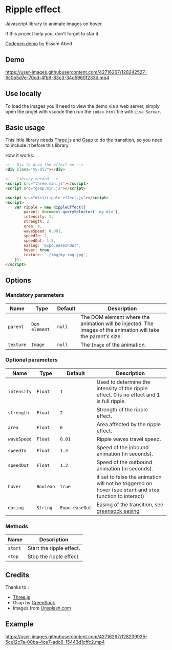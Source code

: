 # Ripple effect

Javascript library to animate images on hover.

If this project help you, don't forget to star it.

[Codepen demo](https://codepen.io/Sabosuke/pen/eYWLGjv) by Essam Abed

## Demo

https://user-images.githubusercontent.com/42716267/128242527-6c0b5d7e-70cd-4fb9-83c3-34d5960f233d.mp4

## Use locally
To load the images you'll need to view the demo via a web server, simply open the projet with vscode then run the `index.html` file with `Live Server`.

## Basic usage

This little library needs [Three.js](https://threejs.org) and [Gsap](https://greensock.com/) to do the transition, so you need to include it before this library.

How it works:

```html
<!-- Div to draw the effect on -->
<div class="my-div"></div>

<!-- library needed -->
<script src="three.min.js"></script>
<script src="gsap.min.js"></script>

<script src="dist/ripple-effect.js"></script>
<script>
    var ripple = new RippleEffect({
        parent: document.querySelector('.my-div'),
        intensity: 1,
        strength: 2,
        area: 4,
        waveSpeed: 0.001,
        speedIn: 2,
        speedOut: 1.5,
        easing: 'Expo.easeInOut',
        hover: true,
        texture: './img/my-img.jpg',
    });
</script>
```

## Options

### Mandatory parameters

| Name                    | Type            | Default         | Description |
|-------------------------|-----------------|-----------------|-------------|
|`parent`                 | `Dom element`   | `null`          | The DOM element where the animation will be injected. The images of the animation will take the parent's size. |
|`texture`                | `Image`         | `null`          | The `Image` of the animation. |

### Optional parameters

| Name                    | Type      | Default         | Description |
|-------------------------|-----------|-----------------|-------------|
|`intensity`              | `Float`   | `1`             | Used to determine the intensity of the ripple effect. 0 is no effect and 1 is full ripple. |
|`strength`               | `Float`   | `2`             | Strength of the ripple effect. |
|`area`                   | `Float`   | `6`             | Area affected by the ripple effect. |
|`waveSpeed`              | `Float`   | `0.01`          | Ripple waves travel speed. |
|`speedIn`                | `Float`   | `1.4`           | Speed of the inbound animation (in seconds). |
|`speedOut`               | `Float`   | `1.2`           | Speed of the outbound animation (in seconds). |
|`hover`                  | `Boolean` | `true`          | if set to false the animation will not be triggered on hover (see `start` and `stop` function to interact) |
|`easing`                 | `String`  | `Expo.easeOut`  | Easing of the transition, see [greensock easing](https://greensock.com/ease-visualizer)|image width` example: `1080 / 1920` |

### Methods

| Name                    | Description             |
|-------------------------|-------------------------|
|`start`                  | Start the ripple effect.|
|`stop`                   | Stop the ripple effect. |

## Credits
Thanks to :
*   [Three.js](https://threejs.org)
*   Gsap by [GreenSock](https://greensock.com/)
*   Images from [Unsplash.com](http://unsplash.com/)


## Example

https://user-images.githubusercontent.com/42716267/128239935-5ce12c7a-00ba-4ce7-adc6-15443d1cffc2.mp4
